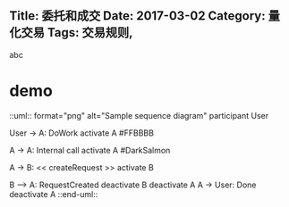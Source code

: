 Title: 委托和成交
Date: 2017-03-02
Category: 量化交易
Tags: 交易规则,
---

 abc


# demo

::uml:: format="png" alt="Sample sequence diagram"
  participant User

  User -> A: DoWork
  activate A #FFBBBB

  A -> A: Internal call
  activate A #DarkSalmon

  A -> B: << createRequest >>
  activate B

  B --> A: RequestCreated
  deactivate B
  deactivate A
  A -> User: Done
  deactivate A
::end-uml::



